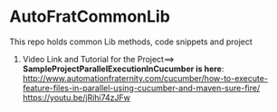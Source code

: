 # AutoFratCommonLib
This repo holds common Lib methods, code snippets and project
1. Video Link and Tutorial for the Project==> <b>SampleProjectParallelExecutionInCucumber is here</b>: <br>
http://www.automationfraternity.com/cucumber/how-to-execute-feature-files-in-parallel-using-cucumber-and-maven-sure-fire/
<br>https://youtu.be/jRihi74zJFw
